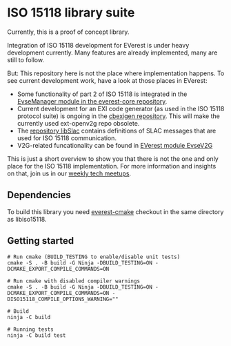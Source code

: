 ISO 15118 library suite
=======================

Currently, this is a proof of concept library.

Integration of ISO 15118 development for EVerest is under heavy development
currently. Many features are already implemented, many are still to follow.

But: This repository here is not the place where implementation happens.
To see current development work, have a look at those places in EVerest:

- Some functionality of part 2 of ISO 15118 is integrated in the
  [EvseManager module in the everest-core repository](https://github.com/EVerest/everest-core/tree/main/modules/EvseManager).
- Current development for an EXI code generator (as used in the
  ISO 15118 protocol suite) is ongoing in the
  [cbexigen repository](https://github.com/EVerest/cbexigen). This will
  make the currently used ext-openv2g repo obsolete.
- The [repository libSlac](https://github.com/EVerest/libslac) contains
  definitions of SLAC messages that are used for ISO 15118 communication.
- V2G-related funcationality can be found in
  [EVerest module EvseV2G](https://github.com/EVerest/everest-core/tree/main/modules/EvseV2G)

This is just a short overview to show you that there is not the one and
only place for the ISO 15118 implementation. For more information and
insights on that, join us in our
[weekly tech meetups](https://everest.github.io/nightly/#weekly-tech-meetup).

## Dependencies

To build this library you need [everest-cmake](https://github.com/EVerest/everest-cmake) checkout in the same directory as libiso15118.

## Getting started

```
# Run cmake (BUILD_TESTING to enable/disable unit tests)
cmake -S . -B build -G Ninja -DBUILD_TESTING=ON -DCMAKE_EXPORT_COMPILE_COMMANDS=ON

# Run cmake with disabled compiler warnings
cmake -S . -B build -G Ninja -DBUILD_TESTING=ON -DCMAKE_EXPORT_COMPILE_COMMANDS=ON -DISO15118_COMPILE_OPTIONS_WARNING=""

# Build
ninja -C build

# Running tests
ninja -C build test
```
